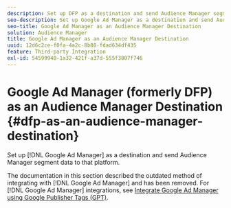 ```yaml
---
description: Set up DFP as a destination and send Audience Manager segment data to that platform.
seo-description: Set up Google Ad Manager as a destination and send Audience Manager segment data to that platform.
seo-title: Google Ad Manager as an Audience Manager Destination
solution: Audience Manager
title: Google Ad Manager as an Audience Manager Destination
uuid: 12d6c2ce-f0fa-4a2c-8b88-fdad634df435
feature: Third-party Integration
exl-id: 54599948-1a32-421f-a37d-555f3807f746
---
```

# Google Ad Manager (formerly DFP) as an Audience Manager Destination {#dfp-as-an-audience-manager-destination}

Set up [!DNL Google Ad Manager] as a destination and send Audience Manager segment data to that platform.

The documentation in this section described the outdated method of integrating with [!DNL Google Ad Manager] and has been removed. For [!DNL Google Ad Manager] integrations, see [Integrate Google Ad Manager using Google Publisher Tags (GPT)](../integration/gpt-aam-destination/gpt-aam-requirements.md).
